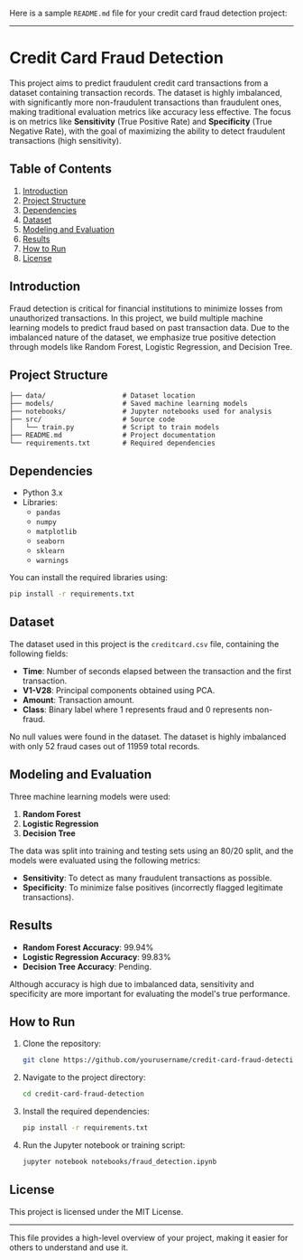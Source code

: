 Here is a sample `README.md` file for your credit card fraud detection project:

---

# Credit Card Fraud Detection

This project aims to predict fraudulent credit card transactions from a dataset containing transaction records. The dataset is highly imbalanced, with significantly more non-fraudulent transactions than fraudulent ones, making traditional evaluation metrics like accuracy less effective. The focus is on metrics like **Sensitivity** (True Positive Rate) and **Specificity** (True Negative Rate), with the goal of maximizing the ability to detect fraudulent transactions (high sensitivity).

## Table of Contents
1. [Introduction](#introduction)
2. [Project Structure](#project-structure)
3. [Dependencies](#dependencies)
4. [Dataset](#dataset)
5. [Modeling and Evaluation](#modeling-and-evaluation)
6. [Results](#results)
7. [How to Run](#how-to-run)
8. [License](#license)

## Introduction
Fraud detection is critical for financial institutions to minimize losses from unauthorized transactions. In this project, we build multiple machine learning models to predict fraud based on past transaction data. Due to the imbalanced nature of the dataset, we emphasize true positive detection through models like Random Forest, Logistic Regression, and Decision Tree.

## Project Structure
```
├── data/                   # Dataset location
├── models/                 # Saved machine learning models
├── notebooks/              # Jupyter notebooks used for analysis
├── src/                    # Source code
│   └── train.py            # Script to train models
├── README.md               # Project documentation
└── requirements.txt        # Required dependencies
```

## Dependencies
- Python 3.x
- Libraries:
  - `pandas`
  - `numpy`
  - `matplotlib`
  - `seaborn`
  - `sklearn`
  - `warnings`

You can install the required libraries using:

```bash
pip install -r requirements.txt
```

## Dataset
The dataset used in this project is the `creditcard.csv` file, containing the following fields:
- **Time**: Number of seconds elapsed between the transaction and the first transaction.
- **V1-V28**: Principal components obtained using PCA.
- **Amount**: Transaction amount.
- **Class**: Binary label where 1 represents fraud and 0 represents non-fraud.

No null values were found in the dataset. The dataset is highly imbalanced with only 52 fraud cases out of 11959 total records.

## Modeling and Evaluation
Three machine learning models were used:
1. **Random Forest**
2. **Logistic Regression**
3. **Decision Tree**

The data was split into training and testing sets using an 80/20 split, and the models were evaluated using the following metrics:
- **Sensitivity**: To detect as many fraudulent transactions as possible.
- **Specificity**: To minimize false positives (incorrectly flagged legitimate transactions).

## Results
- **Random Forest Accuracy**: 99.94%
- **Logistic Regression Accuracy**: 99.83%
- **Decision Tree Accuracy**: Pending.

Although accuracy is high due to imbalanced data, sensitivity and specificity are more important for evaluating the model's true performance.

## How to Run
1. Clone the repository:
   ```bash
   git clone https://github.com/yourusername/credit-card-fraud-detection.git
   ```
2. Navigate to the project directory:
   ```bash
   cd credit-card-fraud-detection
   ```
3. Install the required dependencies:
   ```bash
   pip install -r requirements.txt
   ```
4. Run the Jupyter notebook or training script:
   ```bash
   jupyter notebook notebooks/fraud_detection.ipynb
   ```

## License
This project is licensed under the MIT License.

--- 

This file provides a high-level overview of your project, making it easier for others to understand and use it.
